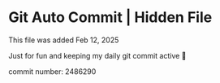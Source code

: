 # Git Auto Commit | Hidden File

This file was added Feb 12, 2025

Just for fun and keeping my daily git commit active 🤪

commit number: 2486290
